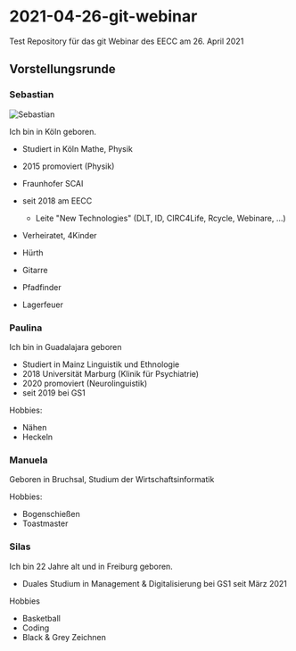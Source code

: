 # 2021-04-26-git-webinar
Test Repository für das git Webinar des EECC am 26. April 2021

## Vorstellungsrunde

### Sebastian

![Sebastian](ses_2018_08-round.png)

Ich bin in Köln geboren.

- Studiert in Köln Mathe, Physik
- 2015 promoviert (Physik)
- Fraunhofer SCAI 
- seit 2018 am EECC
  - Leite "New Technologies" (DLT, ID, CIRC4Life, Rcycle, Webinare, ...)

- Verheiratet, 4Kinder
- Hürth
- Gitarre
- Pfadfinder
- Lagerfeuer

### Paulina

Ich bin in Guadalajara geboren

- Studiert in Mainz Linguistik und Ethnologie
- 2018 Universität Marburg (Klinik für Psychiatrie)
- 2020 promoviert (Neurolinguistik)
- seit 2019 bei GS1

Hobbies:
- Nähen
- Heckeln 

### Manuela
Geboren in Bruchsal, Studium der Wirtschaftsinformatik

Hobbies: 
- Bogenschießen
- Toastmaster

### Silas

Ich bin 22 Jahre alt und in Freiburg geboren.

- Duales Studium in Management & Digitalisierung bei GS1 seit März 2021

Hobbies
- Basketball
- Coding
- Black & Grey Zeichnen 

